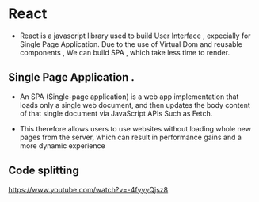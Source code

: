 # React

- React is a javascript library used to build User Interface , expecially for Single Page Application. Due to the use of Virtual Dom and reusable components , We can build SPA , which take less time to render.

## Single Page Application .

- An SPA (Single-page application) is a web app implementation that loads only a single web document, and then updates the body content of that single document via JavaScript APIs Such as Fetch.

- This therefore allows users to use websites without loading whole new pages from the server, which can result in performance gains and a more dynamic experience

## Code splitting
https://www.youtube.com/watch?v=-4fyyyQjsz8